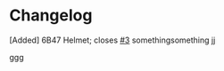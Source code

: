 # Changelog

[Added] 6B47 Helmet; closes [#3](https://github.com/RHSMODS/statusquo/issues/3)
somethingsomething jj

ggg
